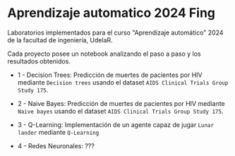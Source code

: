 # Aprendizaje automatico 2024 Fing

Laboratorios implementados para el curso "Aprendizaje automático" 2024 de la facultad de ingeniería, UdelaR.

Cada proyecto posee un notebook analizando el paso a paso y los resultados obtenidos.

- 1 - Decision Trees: Predicción de muertes de pacientes por HIV mediante `Decision trees` usando el dataset `AIDS Clinical Trials Group Study 175`.

- 2 - Naive Bayes: Predicción de muertes de pacientes por HIV mediante `Naive bayes` usando el dataset `AIDS Clinical Trials Group Study 175`.

- 3 - Q-Learning: Implementación de un agente capaz de jugar `Lunar lander` mediante `Q-Learning`

- 4 - Redes Neuronales: ???